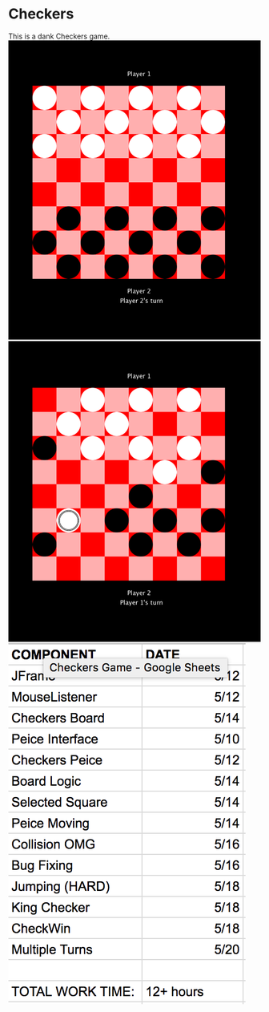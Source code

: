 # Checkers
This is a dank Checkers game. 
![alt text](https://github.com/andysknoblock/Checkers/blob/master/ScreenShots/Capture1.png)
![alt text](https://github.com/andysknoblock/Checkers/blob/master/ScreenShots/Capture2.png)
![alt text](https://github.com/andysknoblock/Checkers/blob/master/ScreenShots/Capture3.png)
